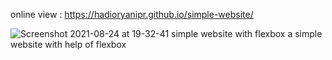 online view : https://hadioryanipr.github.io/simple-website/

![Screenshot 2021-08-24 at 19-32-41 simple website with flexbox](https://user-images.githubusercontent.com/83688429/130640917-e9b35e95-eb38-4576-ab78-ac1c942e6e7d.png)
a simple website with help of flexbox


